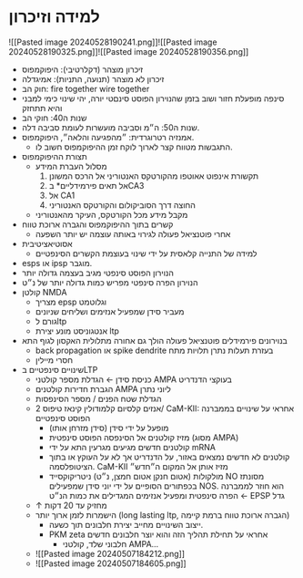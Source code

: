 # למידה וזיכרון
![[Pasted image 20240528190241.png]]![[Pasted image 20240528190325.png]]![[Pasted image 20240528190356.png]]

- זיכרון מוצהר (דקלרטיבי): היפוקמפוס
- זיכרון לא מוצהר (תנועה, התניות): אמיגדלה
- חוק הב: fire together wire together
- סינפה מופעלת חזור ושוב בזמן שהנוירון הפוסט סינםטי יורה, יהי שינוי כימי למבני והיא תתחזק
- שנות ה40: חוקי הב
- שנות ה50: ה״מ וסביבה מועשרות לעומת סביבה דלה.
- אמנזיה רטרוגרדית: ״מהפגיעה והלאה״, היפוקמפוס.
	- התגבשות מטווח קצר לארוך לוקח זמן ההיפוקמפוס חשוב לו.
- תצורת ההיפוקמפוס
	- מסלול העברת המידע
		1. תקשורת אינפוט אאוטפו מהקורטקס האנטוריני אל הרכס המשונן
		2. אל תאים פירמידליים* בCA3
		3. אל CA1
		4. החוצה דרך הסוביקולום והקורטקס האנטוריני
	- מקבל מידע מכל הקורטקס, העיקר מהאנטוריני
- קשרים בתוך ההיפוקמפוס והגברה ארוכת טווח
	- אחרי פוטנציאל פעולה לגירוי באותה עוצמה יש יותר השפעה
- אסוטיאציטיבית
	- למידה של התנייה קלאסית על ידי שינוי בעוצמת הקשרים הסינפטיים
- esps או ipsp מוגבר.
- הנוירון הפוסט סינפטי מגיב בעצמה גדולה יותר
- הנוירון הפרה סינפטי מפריש כמות גדולה יותר של נ״ט
- קולטן NMDA
	- מצריך epsp וגלוטמט
	- מעביר סידן שמפעיל אנזימים ושליחים שניונים
	- גורם לltp
	- אנטגוניסט מונע יצירת ltp
- בנוירונים פירמידלים פוטנציאל פעולה הולך גם אחורה מתלולית האקסון לגוף התא
	- back propagation או spike dendrite בעזרת תעלות נתרן תלויות מתח
	- חסרי מיילין
- שינויים סינפטיים בLTP
	- כניסת סידן ← הגדלת מספר קולטני AMPA בעוקצי הדנדריט
	- הגברת חדירות קולטנים AMPA ליוני נתרן
	- הגדלת שטח הפנים / מספר הסינפסות
	- אנזים קלסיום קלמודולין קינאז טיפוס 2/ CaM-KII: אחראי על שינויים בממברנה הפוסט סינפטיים
		- מופעל על ידי סידן (סידן מזרחן אותו)
		- מזיז קולטנים אל הסינפסה הפוסט סינפטית (מסוג AMPA)
		- קולטנים חדשים מגיעים מגרעין התא על ידי mRNA
		- קולטנים לא חדשים נמצאים באזור, על הדנדריט אך לא על העוקץ או בתוך הציטופלסמה. CaM-KII מזיז אותן אל המקום ה״חדש״
		- מולקולות (אטום חנקן אטום חמצן, נ״ט) ניטריקוקסייד NO מסונתז בכפתורים הסופיים על ידי יוני סידן שמפעילים NOS. הוא חוזר לממברנה הפרה סינפטית ומפעיל אנזימים המגדילים את כמות הנ״ט ← EPSP גדל
	- ↑ מחזיק עד 20 דקות
	- הישמרות לזמן ארוך יותר (long lasting ltp, הגברה ארוכת טווח ברמת קיימה)
		- ייצוב השינויים מחייב יצירת חלבונים תוך כשעה.
		- PKM zeta אחראי על תחילת תהליך הזה והוא יוצר חלבונים חדשים
			- חלבוני שלד, קולטני AMPA...
	- ![[Pasted image 20240507184212.png]]
	- ![[Pasted image 20240507184605.png]]